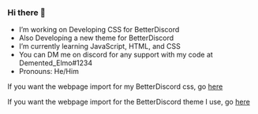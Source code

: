 ### Hi there 👋

- I’m working on Developing CSS for BetterDiscord
- Also Developing a new theme for BetterDiscord
- I’m currently learning JavaScript, HTML, and CSS
- You can DM me on discord for any support with my code at Demented_Elmo#1234
- Pronouns: He/Him

If you want the webpage import for my BetterDiscord css, go [here](https://demented-elmo.github.io/main.css)

If you want the webpage import for the BetterDiscord theme I use, go [here](https://demented-elmo.github.io/theme.css)
